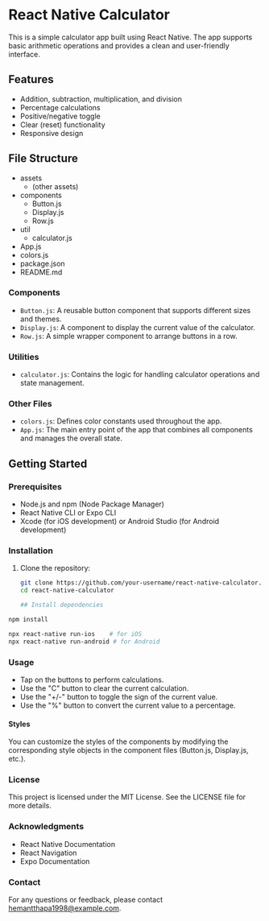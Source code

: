# React Native Calculator

This is a simple calculator app built using React Native. The app supports basic arithmetic operations and provides a clean and user-friendly interface.

## Features

- Addition, subtraction, multiplication, and division
- Percentage calculations
- Positive/negative toggle
- Clear (reset) functionality
- Responsive design

## File Structure
- assets
  - (other assets)
- components
  - Button.js
  - Display.js
  - Row.js
- util
  - calculator.js
- App.js
- colors.js
- package.json
- README.md


### Components

- `Button.js`: A reusable button component that supports different sizes and themes.
- `Display.js`: A component to display the current value of the calculator.
- `Row.js`: A simple wrapper component to arrange buttons in a row.

### Utilities

- `calculator.js`: Contains the logic for handling calculator operations and state management.

### Other Files

- `colors.js`: Defines color constants used throughout the app.
- `App.js`: The main entry point of the app that combines all components and manages the overall state.

## Getting Started

### Prerequisites

- Node.js and npm (Node Package Manager)
- React Native CLI or Expo CLI
- Xcode (for iOS development) or Android Studio (for Android development)

### Installation

1. Clone the repository:
   ```sh
   git clone https://github.com/your-username/react-native-calculator.git
   cd react-native-calculator

   ## Install dependencies

```sh
npm install

npx react-native run-ios    # for iOS
npx react-native run-android # for Android
```
### Usage

- Tap on the buttons to perform calculations.
- Use the "C" button to clear the current calculation.
- Use the "+/-" button to toggle the sign of the current value.
- Use the "%" button to convert the current value to a percentage.

#### Styles
You can customize the styles of the components by modifying the corresponding style objects in the component files (Button.js, Display.js, etc.).

### License
This project is licensed under the MIT License. See the LICENSE file for more details.

### Acknowledgments
- React Native Documentation
- React Navigation
- Expo Documentation

### Contact
For any questions or feedback, please contact hemantthapa1998@example.com.
